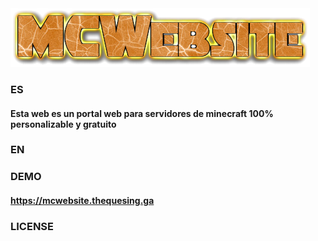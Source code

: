 <img src="MCWebsite.png">

### ES

#### Esta web es un portal web para servidores de minecraft 100% personalizable y gratuito

### EN

### DEMO

#### https://mcwebsite.thequesing.ga

### LICENSE
